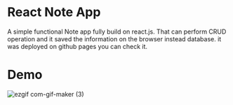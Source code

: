# React Note App
A simple functional Note app fully build on react.js. That can perform CRUD operation and it saved the information on the browser instead database. it was deployed on github pages you can check it.  

# Demo
![ezgif com-gif-maker (3)](https://user-images.githubusercontent.com/74701997/184963930-db03b0d4-dd48-4702-b361-5b5147e7756d.gif)

